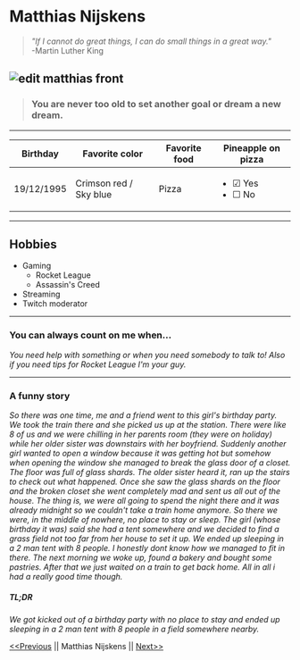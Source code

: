 Matthias Nijskens
====
> *"If I cannot do great things, I can do small things in a great way."*  
-Martin Luther King

![edit matthias front](https://user-images.githubusercontent.com/68903381/89016490-1baa2500-d319-11ea-986f-d27057d3ccf0.jpg)
--- 
> ### You are never too old to set another goal or dream a new dream. ###
---
| Birthday | Favorite color | Favorite food | Pineapple on pizza |
| --- | --- | --------- | --- |
| 19/12/1995 | Crimson red / Sky blue | Pizza | <ul><li> &#9745; Yes </li><li> &#9744; No </li></ul> |
---
Hobbies
-------
* Gaming
    * Rocket League
    * Assassin's Creed
* Streaming    
* Twitch moderator
---
### You can always count on me when...

*You need help with something or when you need somebody to talk to! Also if you need tips for Rocket League I'm your guy.*

--- 
### A funny story
*So there was one time, me and a friend went to this girl's birthday party. We took the train there and she picked us up at the station. There were like 8 of us and we were chilling in her parents room (they were on holiday) while her older sister was downstairs with her boyfriend. Suddenly another girl wanted to open a window because it was getting hot but somehow when opening the window she managed to break the glass door of a closet. The floor was full of glass shards. The older sister heard it, ran up the stairs to check out what happened. Once she saw the glass shards on the floor and the broken closet she went completely mad and sent us all out of the house. The thing is, we were all going to spend the night there and it was already midnight so we couldn't take a train home anymore. So there we were, in the middle of nowhere, no place to stay or sleep. The girl (whose birthday it was) said she had a tent somewhere and we decided to find a grass field not too far from her house to set it up. We ended up sleeping in a 2 man tent with 8 people. I honestly dont know how we managed to fit in there. The next morning we woke up, found a bakery and bought some pastries. After that we just waited on a train to get back home. All in all i had a really good time though.*

##### TL;DR
*We got kicked out of a birthday party with no place to stay and ended up sleeping in a 2 man tent with 8 people in a field somewhere nearby.*

[<<Previous][previous] || Matthias Nijskens || [Next>>][Next]

[previous]:https://github.com/LeaDalibard/markdown-challenge
[next]:https://github.com/mcoulier/markdown-challenge

